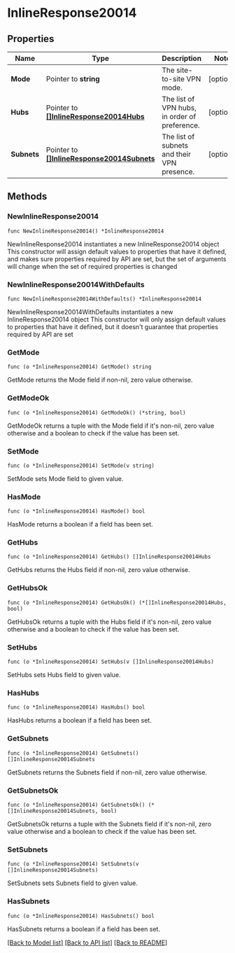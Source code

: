 # InlineResponse20014

## Properties

Name | Type | Description | Notes
------------ | ------------- | ------------- | -------------
**Mode** | Pointer to **string** | The site-to-site VPN mode. | [optional] 
**Hubs** | Pointer to [**[]InlineResponse20014Hubs**](InlineResponse20014Hubs.md) | The list of VPN hubs, in order of preference. | [optional] 
**Subnets** | Pointer to [**[]InlineResponse20014Subnets**](InlineResponse20014Subnets.md) | The list of subnets and their VPN presence. | [optional] 

## Methods

### NewInlineResponse20014

`func NewInlineResponse20014() *InlineResponse20014`

NewInlineResponse20014 instantiates a new InlineResponse20014 object
This constructor will assign default values to properties that have it defined,
and makes sure properties required by API are set, but the set of arguments
will change when the set of required properties is changed

### NewInlineResponse20014WithDefaults

`func NewInlineResponse20014WithDefaults() *InlineResponse20014`

NewInlineResponse20014WithDefaults instantiates a new InlineResponse20014 object
This constructor will only assign default values to properties that have it defined,
but it doesn't guarantee that properties required by API are set

### GetMode

`func (o *InlineResponse20014) GetMode() string`

GetMode returns the Mode field if non-nil, zero value otherwise.

### GetModeOk

`func (o *InlineResponse20014) GetModeOk() (*string, bool)`

GetModeOk returns a tuple with the Mode field if it's non-nil, zero value otherwise
and a boolean to check if the value has been set.

### SetMode

`func (o *InlineResponse20014) SetMode(v string)`

SetMode sets Mode field to given value.

### HasMode

`func (o *InlineResponse20014) HasMode() bool`

HasMode returns a boolean if a field has been set.

### GetHubs

`func (o *InlineResponse20014) GetHubs() []InlineResponse20014Hubs`

GetHubs returns the Hubs field if non-nil, zero value otherwise.

### GetHubsOk

`func (o *InlineResponse20014) GetHubsOk() (*[]InlineResponse20014Hubs, bool)`

GetHubsOk returns a tuple with the Hubs field if it's non-nil, zero value otherwise
and a boolean to check if the value has been set.

### SetHubs

`func (o *InlineResponse20014) SetHubs(v []InlineResponse20014Hubs)`

SetHubs sets Hubs field to given value.

### HasHubs

`func (o *InlineResponse20014) HasHubs() bool`

HasHubs returns a boolean if a field has been set.

### GetSubnets

`func (o *InlineResponse20014) GetSubnets() []InlineResponse20014Subnets`

GetSubnets returns the Subnets field if non-nil, zero value otherwise.

### GetSubnetsOk

`func (o *InlineResponse20014) GetSubnetsOk() (*[]InlineResponse20014Subnets, bool)`

GetSubnetsOk returns a tuple with the Subnets field if it's non-nil, zero value otherwise
and a boolean to check if the value has been set.

### SetSubnets

`func (o *InlineResponse20014) SetSubnets(v []InlineResponse20014Subnets)`

SetSubnets sets Subnets field to given value.

### HasSubnets

`func (o *InlineResponse20014) HasSubnets() bool`

HasSubnets returns a boolean if a field has been set.


[[Back to Model list]](../README.md#documentation-for-models) [[Back to API list]](../README.md#documentation-for-api-endpoints) [[Back to README]](../README.md)


